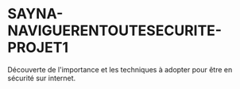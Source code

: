 # SAYNA-NAVIGUERENTOUTESECURITE-PROJET1
Découverte de l'importance et les techniques à adopter pour être en sécurité sur internet.
